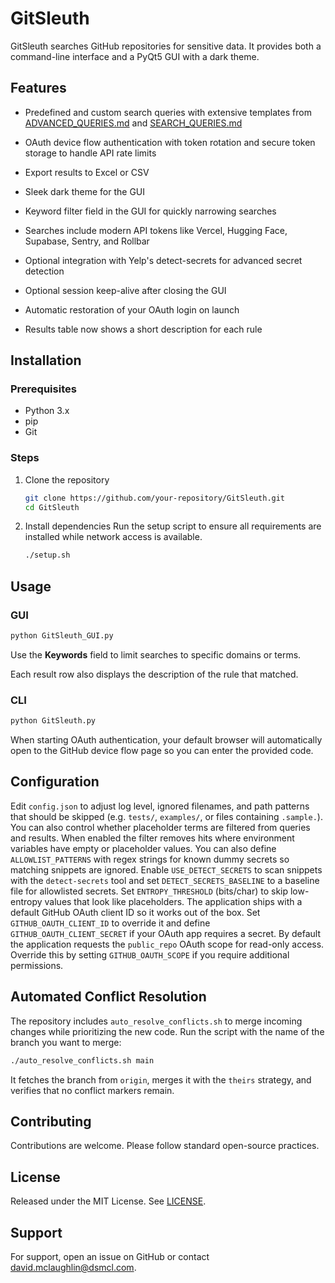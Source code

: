 # GitSleuth


GitSleuth searches GitHub repositories for sensitive data. It provides both a command-line interface and a PyQt5 GUI with a dark theme.

## Features
- Predefined and custom search queries with extensive templates from
  [ADVANCED_QUERIES.md](ADVANCED_QUERIES.md) and
  [SEARCH_QUERIES.md](SEARCH_QUERIES.md)
- OAuth device flow authentication with token rotation and secure token
  storage to handle API rate limits
- Export results to Excel or CSV
- Sleek dark theme for the GUI
- Keyword filter field in the GUI for quickly narrowing searches
- Searches include modern API tokens like Vercel, Hugging Face, Supabase,
  Sentry, and Rollbar
- Optional integration with Yelp's detect-secrets for advanced secret detection


- Optional session keep-alive after closing the GUI

- Automatic restoration of your OAuth login on launch


- Results table now shows a short description for each rule


## Installation
### Prerequisites
- Python 3.x
- pip
- Git

### Steps
1. Clone the repository

   ```bash
   git clone https://github.com/your-repository/GitSleuth.git
   cd GitSleuth
   ```
2. Install dependencies
   Run the setup script to ensure all requirements are installed while network
   access is available.
   ```bash
   ./setup.sh
   ```

## Usage
### GUI
```bash
python GitSleuth_GUI.py
```
Use the **Keywords** field to limit searches to specific domains or terms.

Each result row also displays the description of the rule that matched.



### CLI
```bash
python GitSleuth.py
```
When starting OAuth authentication, your default browser will automatically open
to the GitHub device flow page so you can enter the provided code.

## Configuration
Edit `config.json` to adjust log level, ignored filenames, and path patterns
that should be skipped (e.g. `tests/`, `examples/`, or files containing `.sample.`).
You can also control whether placeholder terms are filtered from queries and results. When enabled the
filter removes hits where environment variables have empty or placeholder
values. You can also define `ALLOWLIST_PATTERNS` with regex strings for
known dummy secrets so matching snippets are ignored.
Enable `USE_DETECT_SECRETS` to scan snippets with the `detect-secrets`
tool and set `DETECT_SECRETS_BASELINE` to a baseline file for allowlisted
secrets.
Set `ENTROPY_THRESHOLD` (bits/char) to skip low-entropy values that
look like placeholders.
The application ships with a default GitHub OAuth client ID so it works out of
the box. Set `GITHUB_OAUTH_CLIENT_ID` to override it and define
`GITHUB_OAUTH_CLIENT_SECRET` if your OAuth app requires a secret.
By default the application requests the `public_repo` OAuth scope for
read-only access. Override this by setting `GITHUB_OAUTH_SCOPE` if you
require additional permissions.

## Automated Conflict Resolution
The repository includes `auto_resolve_conflicts.sh` to merge incoming
changes while prioritizing the new code. Run the script with the name
of the branch you want to merge:

```bash
./auto_resolve_conflicts.sh main
```
It fetches the branch from `origin`, merges it with the `theirs` strategy,
and verifies that no conflict markers remain.


## Contributing
Contributions are welcome. Please follow standard open-source practices.

## License
Released under the MIT License. See [LICENSE](LICENSE).

## Support
For support, open an issue on GitHub or contact david.mclaughlin@dsmcl.com.
